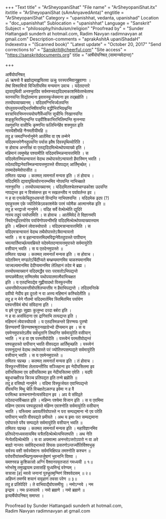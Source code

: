 +++
"Text title" = "ArSheyopaniShat"
"File name" = "ArSheyopaniShat.itx"
itxtitle = "ArSheyopaniShat (sAmAnyavedAnta)"
engtitle = "ArSheyopaniShat"
Category = "upanishhat, vedanta, upanishad"
Location = "doc_upanishhat"
Sublocation = "upanishhat"
Language = "Sanskrit"
Subject = "philosophy/hinduism/religion"
"Proofread by" = "Sunder Hattangadi sunderh at hotmail.com, Radim Navyan radimnavyan at gmail.com"
Description-comments = "aprakAshitA upaniShadaH"
Indexextra = "(Scanned book)"
"Latest update" = "October 20, 2017"
"Send corrections to" = "Sanskrit@cheerful.com"
"Site access" = "https://sanskritdocuments.org"
title = "आर्षेयोपनिषत् (सामान्यवेदान्त)"

+++
  
 आर्षेयोपनिषत्   
ॐ ऋषयो वै ब्रह्मोद्यमाह्वयितवा ऊचुः परस्परमिवानुब्रुवाणाः ।  
तेषां विश्वामित्रो विजितीयमिव मन्यमान उवाच । यदेतदन्तरे  
द्यावापृथिवी अनश्नुवदिव सर्वमश्नवद्यदिदमाकाशमिवेतश्चेतश्च  
स्तनयन्ति विद्योतमाना इवावस्फूर्जयमाना इव तद्ब्रह्मेति ।  
तस्योपव्याख्यानम् । यदिदमग्निभिर्ज्वलयन्ति  
पोप्लूययन्त्यद्भिरभिषीवयन्ति वद्ध्रीभिरभिग्रथ्नन्ति  
वरत्राभिरभिघ्नन्त्ययोघनैर्विध्यन्ति सूचीभिः निखानयन्ति  
शङ्कुभिरभितृन्दन्ति पड्वीशिकाभिरभिलिम्पन्ति मृत्स्नया  
तक्ष्णुवन्ति वासीभिः कृष्णन्ति फलिभिर्नहैव शक्नुवत इति  
नास्येशीमहि नैनमतीयीमहि ॥  
तदु ह जमदग्निर्नानुमेने आर्तमिव वा एष तन्मेने  
यदिदमन्तरेणैनदुपयन्ति पर्यास इवैष दिवस्पृथिव्योरिति ।  
स होवाच अन्तरिक्षं वा एतद्यदिदमित्थेत्थोपव्याख्ये इति ।  
महिमानं त्वमुष्येह पश्यामीति यदिदमस्मिन्नन्वायत्तमिति । स  
यदिदमेतस्मिन्नन्वायत्तं वेदाथ तथोपास्तेऽन्वायत्तो हैवास्मिन् भवति ।  
तदेतदविद्वानेवास्मिन्नन्वायत्तमुपास्ते वीवपद्यत् आर्तिमृच्छेत् ।  
तस्मादेवमेवोपासीत ॥  
तमितरः पप्रच्छ । कतमत् त्वमनार्तं मन्यस इति । तं होवाच ।  
यदिदमिति द्यावापृथिव्योरनारम्भमिव नोपयन्ति नाभिचक्षते  
नाश्नुवन्ति । तस्योपव्याख्यानम् । यदिदमितश्चेतश्चाण्डकोशा उदयन्ति  
नापद्यन्त इव न विस्रंसन्त इव न स्खलन्तीव न पर्यावर्तन्त इव ।  
न ह वा एनत्केचिदुपधावन्तो विन्दन्ति नाभिपश्यन्ति । यदिदमेक इदप (?)  
एवाहुस्तम एके ज्योतिरेकेऽवकाशमेके परमं व्योमैक आत्मानमेक इति ॥  
तदु ह भरद्वाजो नानुमेने । यदिह सर्वे वेत्थेत्थेति द्यूदिरे  
नास्य तद्रूपं पर्याप्तमिति । स होवाच । आर्तमिवेदं ते विज्ञानमपि  
स्विदेनद्रोदस्योरेव पर्यायेणोपवन्वीमहि यदिदमित्थेत्थोपव्याख्यास्याम  
इति । महिमानं त्वेवास्योपासे । यदिदमत्रान्वायत्तमिति । स  
यदिदमत्रान्वायत्तं वेदाथ तथैवोपास्तेऽत्रैवान्वायत्तो  
भवति । स य इहान्वायत्तमिदमविद्वानेवैतदुपास्ते पापीयान्  
भवत्यार्तिमार्च्छत्यवम्रियते यदेवमेतदन्वायत्तमुपास्ते सर्वमायुरेति  
वसीयान् भवति । स य एतदेनमुपास्ते ॥  
तमितरः पप्रच्छ । कतमत् त्वमनार्तं मन्यस इति । स होवाच ।  
यदेतस्मिन् मण्डलेऽर्चिर्दीप्यते बम्भ्रम्यमाणमिव चाकश्यमानमिव  
जाज्वल्यमानमिव देदीप्यमानमिव लेलिहानं तदेव मे ब्रह्म ।  
तस्योपव्याख्यानं यदिदमद्धैव पराः परावतोऽभिपद्यन्ते  
सम्पन्नमेवैतत् सम्मितमेव यथोपयातमात्मैवाभिचक्षत  
इति । य एतदभिपद्येव गुह्णीयादथो विस्फुरन्तीव  
धावन्तीवोत्प्लवन्तीवोपश्लिप्यन्तीव न हैवाभिपद्यन्ते । तदिदमन्तिके  
दवीयो नेदीय इव दूरतो न वा अस्य महिमानं कश्चिदेतीति ॥  
तदु ह न मेने गौतमो यदिदमार्तमिव स्तिमितमिव पर्यायेण  
पश्यन्तीवेमं मोघं संविदाना इति ।  
य इमे पुण्ड्राः सुह्माः कुलुम्भा दरदा बर्बरा इति ।  
न ह वा असंविदाना एव द्रागिवाभि तत्पद्यन्त इति ।  
महिमानं त्वेवास्योपासे । य एतदस्मिन्नन्तरे हिरण्मयः पुरुषो  
हिरण्यवर्णो हिरण्यश्मश्रुरानखाग्रेभ्यो दीप्यमान इव । स य  
एवमेनमुपास्तेऽतीव सर्वभूतानि तिष्ठन्ति सर्वमायुरेति वसीयान्  
भवति । न ह वा एष परमतीवोदेति । यस्त्वेनं परमतीवोद्यन्तं  
पश्यन्नुपास्ते पापीयान् भवति वीवपद्यत आर्तिमृच्छति । यस्त्वेनं  
परमनूद्यन्तं वेदाथ तथोपास्ते परं ज्योतिरुपसम्पद्यते सर्वमायुरेति  
वसीयान् भवति । स य एवमेनमुपास्ते ॥  
तमितरः पप्रच्छ । कतमत् त्वमनार्तं मन्यस इति । तं होवाच ।  
विस्फुरन्तीरेवेमा लेलायन्तीरिव सञ्जिहाना इव नेदीयसितमा इव  
दवीयसितमा एव दवीयसितमा इव नेदीयसितमा एवेति । यदपि  
बहुधाचक्षीरन्न किञ्च प्रतिपद्यत इति तन्मे ब्रह्मेति ॥  
तदु ह वसिष्ठो नानुमेने । यदिमा विस्फूर्जयत एवाभिपद्यन्ते  
वीवयन्ति मिथु चेति विचक्षतेऽकाण्ड इवेमा न ह वै  
परमित्था कश्चनाश्नोत्यसंविदान इव । अप ये संविद्रते  
तदेतदन्तर्विचक्षत इति । महिम्नः पश्येमा विजान इति । स य एवमिमा  
महिम्न एवास्य पश्यन्नुपास्ते महिम्न एवाश्नोति सर्वमायुरेति वसीयान्  
भवति । यस्त्विमा अवयतीरेवोपास्ते न परा सम्पद्यमाना नो एव परेति  
पापीयान् भवति वीवपद्यते प्रमीयते । अथ य इमाः परा सम्पद्यमाना  
एवोपास्ते परैव सम्पद्यते सर्वमायुरेति वसीयान् भवति ॥  
तमितरः पप्रच्छ । कतमत् त्वमनार्तं मन्यस इति । महाविज्ञानमिव  
प्रतिपदेनाध्यवसायमिव यत्रैतदित्थेत्थेत्यभिपश्यति । अथ नेति  
नेत्येतदित्थेत्थेति । स वा अयमात्मा अनन्तोऽजरोऽपारो न वा अरे  
बाह्यो नान्तरः सर्वविद्भारूपो विघसः प्रसरणोऽन्तर्ज्योतिर्विश्वभुक्  
सर्वस्य वशी सर्वस्येशानः सर्वमभिक्षिपन्न तमश्नोति कश्चन ॥  
परोवरीयांसमभिप्रणुत्यमन्तर्जुषाणं भुवनानि विश्वा ।  
यमश्नवन्न कुशिकासो अग्निं वैश्वानरमृतजातं गमध्ययी ॥ १॥  
भरेभरेषु तमुपह्वयाम प्रसासहिं युध्यमिन्द्रं वरेण्यम् ।  
सत्रासा [ह] मवसे जनानां पुरुहूतमृग्मिणं विश्ववेदसम् ॥ २॥  
अहिघ्नं तमर्णवे शयानं वावृहाणं तवसा परेण ॥ ३॥  
तदु ह प्रतिपेदिरे । ते वाभिवाद्यैवोपसमीयुः । नमोऽग्नये । नम  
इन्द्राय । नमः प्रजापतये । नमो ब्रह्मणे । नमो ब्रह्मणे ॥  
इत्यार्षेयोपनिषत् समाप्ता ।  
  
Proofread by Sunder Hattangadi sunderh at hotmail.com,  
Radim Navyan radimnavyan at gmail.com  
  
